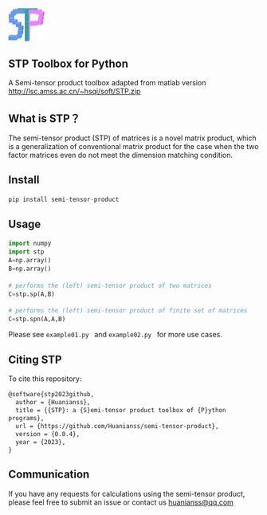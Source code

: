 <img src="fig/stp.png" style="zoom:10%;" />

## STP Toolbox for Python

A Semi-tensor product toolbox adapted from matlab version
http://lsc.amss.ac.cn/~hsqi/soft/STP.zip



## What is STP？

The semi-tensor product (STP) of matrices is a novel matrix product, which is a generalization of conventional matrix product for the case when the two factor matrices even do not meet the dimension matching condition.



## Install 

```Python
pip install semi-tensor-product
```



## Usage

``` Python
import numpy
import stp
A=np.array()
B=np.array()

# performs the (left) semi-tensor product of two matrices
C=stp.sp(A,B)  

# performs the (left) semi-tensor product of finite set of matrices
C=stp.spn(A,A,B)
```

Please see `example01.py ` and `example02.py ` for more use cases.



## Citing STP

To cite this repository:

```
@software{stp2023github,
  author = {Huanianss},
  title = {{STP}: a {S}emi-tensor product toolbox of {P}ython programs},
  url = {https://github.com/Huanianss/semi-tensor-product},
  version = {0.0.4},
  year = {2023},
}
```



## Communication

If you have any requests for calculations using the semi-tensor product, please feel free to submit an issue or contact us huanianss@qq.com
